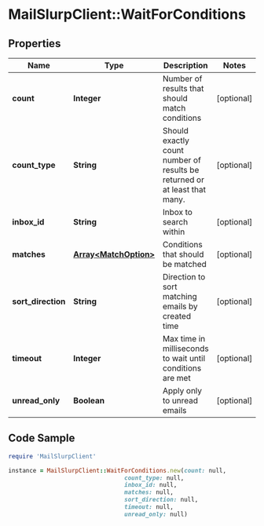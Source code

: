 # MailSlurpClient::WaitForConditions

## Properties

Name | Type | Description | Notes
------------ | ------------- | ------------- | -------------
**count** | **Integer** | Number of results that should match conditions | [optional] 
**count_type** | **String** | Should exactly count number of results be returned or at least that many. | [optional] 
**inbox_id** | **String** | Inbox to search within | [optional] 
**matches** | [**Array&lt;MatchOption&gt;**](MatchOption.md) | Conditions that should be matched | [optional] 
**sort_direction** | **String** | Direction to sort matching emails by created time | [optional] 
**timeout** | **Integer** | Max time in milliseconds to wait until conditions are met | [optional] 
**unread_only** | **Boolean** | Apply only to unread emails | [optional] 

## Code Sample

```ruby
require 'MailSlurpClient'

instance = MailSlurpClient::WaitForConditions.new(count: null,
                                 count_type: null,
                                 inbox_id: null,
                                 matches: null,
                                 sort_direction: null,
                                 timeout: null,
                                 unread_only: null)
```


